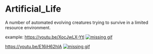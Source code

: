 # Artificial_Life
A number of automated evolving creatures trying to survive in a limited resource environment.

example:
https://youtu.be/XocJwLX-YtI
[![missing gif](https://github.com/woodyhoko/Artificial_Life/blob/main/AL_C.gif)](https://youtu.be/XocJwLX-YtI)

https://youtu.be/E16iH62hlA
[![missing gif](https://github.com/woodyhoko/Artificial_Life/blob/main/AL_S.gif)](https://youtu.be/E16iH62hlA)
